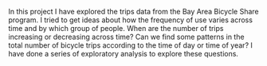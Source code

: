 In this project I have explored the trips data from the Bay Area Bicycle Share program. I tried to get ideas about how the frequency of use varies across time and by which group of people. When are the number of trips increasing or decreasing across time? Can we find some patterns in the total number of bicycle trips according to the time of day or time of year? I have done a series of exploratory analysis to explore these questions.
